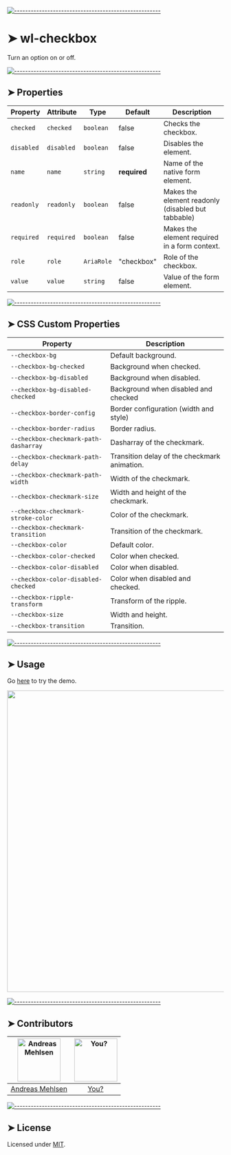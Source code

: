 
[![-----------------------------------------------------](https://raw.githubusercontent.com/andreasbm/readme/master/assets/lines/colored.png)](#wl-checkbox)

# ➤ wl-checkbox

Turn an option on or off.

[![-----------------------------------------------------](https://raw.githubusercontent.com/andreasbm/readme/master/assets/lines/colored.png)](#properties)

## ➤ Properties

| Property   | Attribute  | Type       | Default      | Description                                      |
|------------|------------|------------|--------------|--------------------------------------------------|
| `checked`  | `checked`  | `boolean`  | false        | Checks the checkbox.                             |
| `disabled` | `disabled` | `boolean`  | false        | Disables the element.                            |
| `name`     | `name`     | `string`   | **required** | Name of the native form element.                 |
| `readonly` | `readonly` | `boolean`  | false        | Makes the element readonly (disabled but tabbable) |
| `required` | `required` | `boolean`  | false        | Makes the element required in a form context.    |
| `role`     | `role`     | `AriaRole` | "checkbox"   | Role of the checkbox.                            |
| `value`    | `value`    | `string`   | false        | Value of the form element.                       |


[![-----------------------------------------------------](https://raw.githubusercontent.com/andreasbm/readme/master/assets/lines/colored.png)](#css-custom-properties)

## ➤ CSS Custom Properties

| Property                              | Description                                  |
|---------------------------------------|----------------------------------------------|
| `--checkbox-bg`                       | Default background.                          |
| `--checkbox-bg-checked`               | Background when checked.                     |
| `--checkbox-bg-disabled`              | Background when disabled.                    |
| `--checkbox-bg-disabled-checked`      | Background when disabled and checked         |
| `--checkbox-border-config`            | Border configuration (width and style)       |
| `--checkbox-border-radius`            | Border radius.                               |
| `--checkbox-checkmark-path-dasharray` | Dasharray of the checkmark.                  |
| `--checkbox-checkmark-path-delay`     | Transition delay of the checkmark animation. |
| `--checkbox-checkmark-path-width`     | Width of the checkmark.                      |
| `--checkbox-checkmark-size`           | Width and height of the checkmark.           |
| `--checkbox-checkmark-stroke-color`   | Color of the checkmark.                      |
| `--checkbox-checkmark-transition`     | Transition of the checkmark.                 |
| `--checkbox-color`                    | Default color.                               |
| `--checkbox-color-checked`            | Color when checked.                          |
| `--checkbox-color-disabled`           | Color when disabled.                         |
| `--checkbox-color-disabled-checked`   | Color when disabled and checked.             |
| `--checkbox-ripple-transform`         | Transform of the ripple.                     |
| `--checkbox-size`                     | Width and height.                            |
| `--checkbox-transition`               | Transition.                                  |



[![-----------------------------------------------------](https://raw.githubusercontent.com/andreasbm/readme/master/assets/lines/colored.png)](#usage)

## ➤ Usage

Go [here](https://weightless.dev/elements/checkbox) to try the demo.

<a href="https://weightless.dev/elements/checkbox" align="center">
  <img src="https://raw.githubusercontent.com/andreasbm/elements/master/screenshots/wl-checkbox.png" width="700" />
</a>


[![-----------------------------------------------------](https://raw.githubusercontent.com/andreasbm/readme/master/assets/lines/colored.png)](#contributors)

## ➤ Contributors
	
|[<img alt="Andreas Mehlsen" src="https://avatars1.githubusercontent.com/u/6267397?s=460&v=4" width="100">](https://twitter.com/andreasmehlsen) | [<img alt="You?" src="https://joeschmoe.io/api/v1/random" width="100">](https://github.com/andreasbm/weightless/blob/master/CONTRIBUTING.md)|
|:---: | :---:|
|[Andreas Mehlsen](https://twitter.com/andreasmehlsen) | [You?](https://github.com/andreasbm/weightless/blob/master/CONTRIBUTING.md)|

[![-----------------------------------------------------](https://raw.githubusercontent.com/andreasbm/readme/master/assets/lines/colored.png)](#license)

## ➤ License
	
Licensed under [MIT](https://opensource.org/licenses/MIT).
